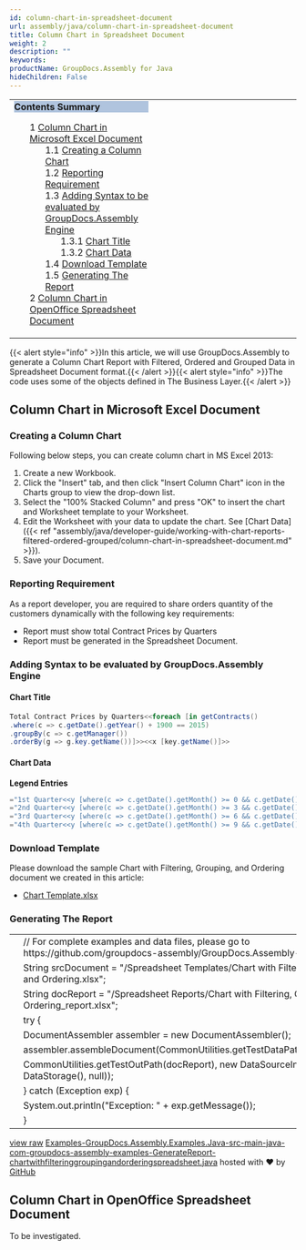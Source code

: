 ```yaml
---
id: column-chart-in-spreadsheet-document
url: assembly/java/column-chart-in-spreadsheet-document
title: Column Chart in Spreadsheet Document
weight: 2
description: ""
keywords: 
productName: GroupDocs.Assembly for Java
hideChildren: False
---
```

<table class="sectionMacro" border="0" cellpadding="5" cellspacing="0" width="100%"><tbody><tr><td valign="top" width="50%"><div class="panel" style="border-top-width: 1px; border-right-width: 1px; border-bottom-width: 1px; border-left-width: 1px;"><div class="panelHeader" style="border-bottom-width: 1px; background-color: rgb(176, 196, 222);"><b>Contents Summary</b></div><div class="panelContent"><style type="text/css">div.rbtoc1593026732141 { padding-top: 0px; padding-right: 0px; padding-bottom: 0px; padding-left: 0px; }div.rbtoc1593026732141 ul { list-style-type: none; list-style-image: none; margin-left: 0px; }div.rbtoc1593026732141 li { margin-left: 0px; padding-left: 0px; }</style><div class="toc rbtoc1593026732141"><ul class="toc-indentation"><li><span class="TOCOutline">1</span> <a href="#ColumnChartinSpreadsheetDocument-ColumnChartinMicrosoftExcelDocument">Column Chart in Microsoft Excel Document</a><ul class="toc-indentation"><li><span class="TOCOutline">1.1</span> <a href="#ColumnChartinSpreadsheetDocument-CreatingaColumnChart">Creating a Column Chart</a></li><li><span class="TOCOutline">1.2</span> <a href="#ColumnChartinSpreadsheetDocument-ReportingRequirement">Reporting Requirement</a></li><li><span class="TOCOutline">1.3</span> <a href="#ColumnChartinSpreadsheetDocument-AddingSyntaxtobeevaluatedbyGroupDocs.AssemblyEngine">Adding Syntax to be evaluated by GroupDocs.Assembly Engine</a><ul class="toc-indentation"><li><span class="TOCOutline">1.3.1</span> <a href="#ColumnChartinSpreadsheetDocument-ChartTitle">Chart Title</a></li><li><span class="TOCOutline">1.3.2</span> <a href="#ColumnChartinSpreadsheetDocument-ChartData">Chart Data</a></li></ul></li><li><span class="TOCOutline">1.4</span> <a href="#ColumnChartinSpreadsheetDocument-DownloadTemplate">Download Template</a></li><li><span class="TOCOutline">1.5</span> <a href="#ColumnChartinSpreadsheetDocument-GeneratingTheReport">Generating The Report</a></li></ul></li><li><span class="TOCOutline">2</span> <a href="#ColumnChartinSpreadsheetDocument-ColumnChartinOpenOfficeSpreadsheetDocument">Column Chart in OpenOffice Spreadsheet Document</a></li></ul></div></div></div></td><td valign="top" width="15%">&nbsp;</td><td valign="top" width="35%">&nbsp;</td></tr></tbody></table>

{{< alert style="info" >}}In this article, we will use GroupDocs.Assembly to generate a Column Chart Report with Filtered, Ordered and Grouped Data in Spreadsheet Document format.{{< /alert >}}{{< alert style="info" >}}The code uses some of the objects defined in The Business Layer.{{< /alert >}}

## Column Chart in Microsoft Excel Document

### Creating a Column Chart

Following below steps, you can create column chart in MS Excel 2013:

1.  Create a new Workbook.
2.  Click the "Insert" tab, and then click "Insert Column Chart" icon in the Charts group to view the drop-down list.
3.  Select the "100% Stacked Column" and press "OK" to insert the chart and Worksheet template to your Worksheet.
4.  Edit the Worksheet with your data to update the chart. See [Chart Data]({{< ref "assembly/java/developer-guide/working-with-chart-reports-filtered-ordered-grouped/column-chart-in-spreadsheet-document.md" >}}).
5.  Save your Document.

### Reporting Requirement

As a report developer, you are required to share orders quantity of the customers dynamically with the following key requirements:

*   Report must show total Contract Prices by Quarters
*   Report must be generated in the Spreadsheet Document.

### Adding Syntax to be evaluated by GroupDocs.Assembly Engine

#### Chart Title

```csharp
Total Contract Prices by Quarters<<foreach [in getContracts()
.where(c => c.getDate().getYear() + 1900 == 2015)
.groupBy(c => c.getManager())
.orderBy(g => g.key.getName())]>><<x [key.getName()]>>

```

#### Chart Data

**Legend Entries**

```csharp
="1st Quarter<<y [where(c => c.getDate().getMonth() >= 0 && c.getDate().getMonth() <= 2).sum(c => c.getPrice())]>>"
="2nd Quarter<<y [where(c => c.getDate().getMonth() >= 3 && c.getDate().getMonth() <= 5).sum(c => c.getPrice())]>>"
="3rd Quarter<<y [where(c => c.getDate().getMonth() >= 6 && c.getDate().getMonth() <= 8).sum(c => c.getPrice())]>>"
="4th Quarter<<y [where(c => c.getDate().getMonth() >= 9 && c.getDate().getMonth() <= 11).sum(c => c.getPrice())]>>"

```

### Download Template

Please download the sample Chart with Filtering, Grouping, and Ordering document we created in this article:

*   [Chart Template.xlsx](https://github.com/groupdocs-assembly/GroupDocs.Assembly-for-Java/blob/master/Examples/GroupDocs.Assembly.Examples.Java/Data/Storage/Spreadsheet%20Templates/Chart%20with%20Filtering%2C%20Grouping%2C%20and%20Ordering.xlsx?raw=true)

### Generating The Report

<table class="highlight tab-size js-file-line-container" data-tab-size="8" data-paste-markdown-skip=""><tbody><tr><td id="file-examples-groupdocs-assembly-examples-java-src-main-java-com-groupdocs-assembly-examples-generatereport-chartwithfilteringgroupingandorderingspreadsheet-java-L1" class="blob-num js-line-number" data-line-number="1"></td><td id="file-examples-groupdocs-assembly-examples-java-src-main-java-com-groupdocs-assembly-examples-generatereport-chartwithfilteringgroupingandorderingspreadsheet-java-LC1" class="blob-code blob-code-inner js-file-line"><span class="pl-c"><span class="pl-c">//</span> For complete examples and data files, please go to https://github.com/groupdocs-assembly/GroupDocs.Assembly-for-Java</span></td></tr><tr><td id="file-examples-groupdocs-assembly-examples-java-src-main-java-com-groupdocs-assembly-examples-generatereport-chartwithfilteringgroupingandorderingspreadsheet-java-L2" class="blob-num js-line-number" data-line-number="2"></td><td id="file-examples-groupdocs-assembly-examples-java-src-main-java-com-groupdocs-assembly-examples-generatereport-chartwithfilteringgroupingandorderingspreadsheet-java-LC2" class="blob-code blob-code-inner js-file-line"><span class="pl-smi">String</span> srcDocument <span class="pl-k">=</span> <span class="pl-s"><span class="pl-pds">"</span>/Spreadsheet Templates/Chart with Filtering, Grouping, and Ordering.xlsx<span class="pl-pds">"</span></span>;</td></tr><tr><td id="file-examples-groupdocs-assembly-examples-java-src-main-java-com-groupdocs-assembly-examples-generatereport-chartwithfilteringgroupingandorderingspreadsheet-java-L3" class="blob-num js-line-number" data-line-number="3"></td><td id="file-examples-groupdocs-assembly-examples-java-src-main-java-com-groupdocs-assembly-examples-generatereport-chartwithfilteringgroupingandorderingspreadsheet-java-LC3" class="blob-code blob-code-inner js-file-line"><span class="pl-smi">String</span> docReport <span class="pl-k">=</span> <span class="pl-s"><span class="pl-pds">"</span>/Spreadsheet Reports/Chart with Filtering, Grouping, and Ordering_report.xlsx<span class="pl-pds">"</span></span>;</td></tr><tr><td id="file-examples-groupdocs-assembly-examples-java-src-main-java-com-groupdocs-assembly-examples-generatereport-chartwithfilteringgroupingandorderingspreadsheet-java-L4" class="blob-num js-line-number" data-line-number="4"></td><td id="file-examples-groupdocs-assembly-examples-java-src-main-java-com-groupdocs-assembly-examples-generatereport-chartwithfilteringgroupingandorderingspreadsheet-java-LC4" class="blob-code blob-code-inner js-file-line"><span class="pl-k">try</span> {</td></tr><tr><td id="file-examples-groupdocs-assembly-examples-java-src-main-java-com-groupdocs-assembly-examples-generatereport-chartwithfilteringgroupingandorderingspreadsheet-java-L5" class="blob-num js-line-number" data-line-number="5"></td><td id="file-examples-groupdocs-assembly-examples-java-src-main-java-com-groupdocs-assembly-examples-generatereport-chartwithfilteringgroupingandorderingspreadsheet-java-LC5" class="blob-code blob-code-inner js-file-line"><span class="pl-smi">DocumentAssembler</span> assembler <span class="pl-k">=</span> <span class="pl-k">new</span> <span class="pl-smi">DocumentAssembler</span>();</td></tr><tr><td id="file-examples-groupdocs-assembly-examples-java-src-main-java-com-groupdocs-assembly-examples-generatereport-chartwithfilteringgroupingandorderingspreadsheet-java-L6" class="blob-num js-line-number" data-line-number="6"></td><td id="file-examples-groupdocs-assembly-examples-java-src-main-java-com-groupdocs-assembly-examples-generatereport-chartwithfilteringgroupingandorderingspreadsheet-java-LC6" class="blob-code blob-code-inner js-file-line">assembler<span class="pl-k">.</span>assembleDocument(<span class="pl-smi">CommonUtilities</span><span class="pl-k">.</span>getTestDataPath(srcDocument),</td></tr><tr><td id="file-examples-groupdocs-assembly-examples-java-src-main-java-com-groupdocs-assembly-examples-generatereport-chartwithfilteringgroupingandorderingspreadsheet-java-L7" class="blob-num js-line-number" data-line-number="7"></td><td id="file-examples-groupdocs-assembly-examples-java-src-main-java-com-groupdocs-assembly-examples-generatereport-chartwithfilteringgroupingandorderingspreadsheet-java-LC7" class="blob-code blob-code-inner js-file-line"><span class="pl-smi">CommonUtilities</span><span class="pl-k">.</span>getTestOutPath(docReport), <span class="pl-k">new</span> <span class="pl-smi">DataSourceInfo</span>(<span class="pl-k">new</span> <span class="pl-smi">DataStorage</span>(), <span class="pl-c1">null</span>));</td></tr><tr><td id="file-examples-groupdocs-assembly-examples-java-src-main-java-com-groupdocs-assembly-examples-generatereport-chartwithfilteringgroupingandorderingspreadsheet-java-L8" class="blob-num js-line-number" data-line-number="8"></td><td id="file-examples-groupdocs-assembly-examples-java-src-main-java-com-groupdocs-assembly-examples-generatereport-chartwithfilteringgroupingandorderingspreadsheet-java-LC8" class="blob-code blob-code-inner js-file-line">} <span class="pl-k">catch</span> (<span class="pl-smi">Exception</span> exp) {</td></tr><tr><td id="file-examples-groupdocs-assembly-examples-java-src-main-java-com-groupdocs-assembly-examples-generatereport-chartwithfilteringgroupingandorderingspreadsheet-java-L9" class="blob-num js-line-number" data-line-number="9"></td><td id="file-examples-groupdocs-assembly-examples-java-src-main-java-com-groupdocs-assembly-examples-generatereport-chartwithfilteringgroupingandorderingspreadsheet-java-LC9" class="blob-code blob-code-inner js-file-line"><span class="pl-smi">System</span><span class="pl-k">.</span>out<span class="pl-k">.</span>println(<span class="pl-s"><span class="pl-pds">"</span>Exception: <span class="pl-pds">"</span></span> <span class="pl-k">+</span> exp<span class="pl-k">.</span>getMessage());</td></tr><tr><td id="file-examples-groupdocs-assembly-examples-java-src-main-java-com-groupdocs-assembly-examples-generatereport-chartwithfilteringgroupingandorderingspreadsheet-java-L10" class="blob-num js-line-number" data-line-number="10"></td><td id="file-examples-groupdocs-assembly-examples-java-src-main-java-com-groupdocs-assembly-examples-generatereport-chartwithfilteringgroupingandorderingspreadsheet-java-LC10" class="blob-code blob-code-inner js-file-line">}</td></tr></tbody></table>

[view raw](https://gist.github.com/GroupDocsGists/90f1cfd555c77ca915ba4284903bc892/raw/c599688003fcaaa711c070b5aef69a97ef794cec/Examples-GroupDocs.Assembly.Examples.Java-src-main-java-com-groupdocs-assembly-examples-GenerateReport-chartwithfilteringgroupingandorderingspreadsheet.java) [Examples-GroupDocs.Assembly.Examples.Java-src-main-java-com-groupdocs-assembly-examples-GenerateReport-chartwithfilteringgroupingandorderingspreadsheet.java](https://gist.github.com/GroupDocsGists/90f1cfd555c77ca915ba4284903bc892#file-examples-groupdocs-assembly-examples-java-src-main-java-com-groupdocs-assembly-examples-generatereport-chartwithfilteringgroupingandorderingspreadsheet-java) hosted with ❤ by [GitHub](https://github.com)

## Column Chart in OpenOffice Spreadsheet Document

To be investigated.
